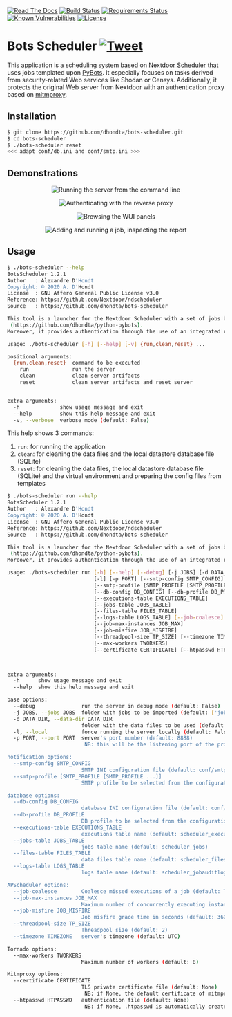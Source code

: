 [![Read The Docs](https://readthedocs.org/projects/bots-scheduler/badge/?version=latest)](https://bots-scheduler.readthedocs.io/en/latest/?badge=latest)
[![Build Status](https://travis-ci.org/dhondta/bots-scheduler.svg?branch=master)](https://travis-ci.org/dhondta/bots-scheduler)
[![Requirements Status](https://requires.io/github/dhondta/bots-scheduler/requirements.svg?branch=master)](https://requires.io/github/dhondta/bots-scheduler/requirements/?branch=master)
[![Known Vulnerabilities](https://snyk.io/test/github/dhondta/bots-scheduler/badge.svg?targetFile=requirements.txt)](https://snyk.io/test/github/dhondta/bots-scheduler?targetFile=requirements.txt)
[![License](https://img.shields.io/badge/license-AGPL%20v3-lightgrey.svg)](https://github.com/dhondta/bots-scheduler/blob/master/LICENSE)

# Bots Scheduler [![Tweet](https://img.shields.io/twitter/url/http/shields.io.svg?style=social)](https://twitter.com/intent/tweet?text=Bots%20Scheduler%20%3a%20A%20cron-like%20Web-based%20security%20task%20scheduler&url=https://github.com/dhondta/bots-scheduler&hashtags=python,cybersecurity,infosec,bots)

This application is a scheduling system based on [Nextdoor Scheduler](https://github.com/Nextdoor/ndscheduler) that uses jobs templated upon [PyBots](https://github.com/dhondta/pybots). It especially focuses on tasks derived from security-related Web services like Shodan or Censys. Additionally, it protects the original Web server from Nextdoor with an authentication proxy based on [mitmproxy](https://github.com/mitmproxy/mitmproxy).

## Installation

```sh
$ git clone https://github.com/dhondta/bots-scheduler.git
$ cd bots-scheduler
$ ./bots-scheduler reset
<<< adapt conf/db.ini and conf/smtp.ini >>>
```

## Demonstrations

<p align="center"><img src="https://raw.githubusercontent.com/dhondta/bots-scheduler/master/docs/demos/running-the-server.gif" alt="Running the server from the command line"></p>

<p align="center"><img src="https://raw.githubusercontent.com/dhondta/bots-scheduler/master/docs/demos/auth-proxy.gif" alt="Authenticating with the reverse proxy"></p>

<p align="center"><img src="https://raw.githubusercontent.com/dhondta/bots-scheduler/master/docs/demos/presentation.gif" alt="Browsing the WUI panels"></p>

<p align="center"><img src="https://raw.githubusercontent.com/dhondta/bots-scheduler/master/docs/demos/adding-and-running-jobs.gif" alt="Adding and running a job, inspecting the report"></p>

## Usage

```sh
$ ./bots-scheduler --help
BotsScheduler 1.2.1
Author   : Alexandre D'Hondt
Copyright: © 2020 A. D'Hondt
License  : GNU Affero General Public License v3.0
Reference: https://github.com/Nextdoor/ndscheduler
Source   : https://github.com/dhondta/bots-scheduler

This tool is a launcher for the Nextdoor Scheduler with a set of jobs based on robots made with PyBots
 (https://github.com/dhondta/python-pybots).
Moreover, it provides authentication through the use of an integrated reverse proxy.

usage: ./bots-scheduler [-h] [--help] [-v] {run,clean,reset} ...

positional arguments:
  {run,clean,reset}  command to be executed
    run              run the server
    clean            clean server artifacts
    reset            clean server artifacts and reset server


extra arguments:
  -h             show usage message and exit
  --help         show this help message and exit
  -v, --verbose  verbose mode (default: False)

```

This help shows 3 commands:

1. `run`: for running the application
2. `clean`: for cleaning the data files and the local datastore database file (SQLite)
3. `reset`: for cleaning the data files, the local datastore database file (SQLite) and the virtual environment and preparing the config files from templates

```sh
$ ./bots-scheduler run --help
BotsScheduler 1.2.1
Author   : Alexandre D'Hondt
Copyright: © 2020 A. D'Hondt
License  : GNU Affero General Public License v3.0
Reference: https://github.com/Nextdoor/ndscheduler
Source   : https://github.com/dhondta/bots-scheduler

This tool is a launcher for the Nextdoor Scheduler with a set of jobs based on robots made with PyBots
 (https://github.com/dhondta/python-pybots).
Moreover, it provides authentication through the use of an integrated reverse proxy.

usage: ./bots-scheduler run [-h] [--help] [--debug] [-j JOBS] [-d DATA_DIR]
                            [-l] [-p PORT] [--smtp-config SMTP_CONFIG]
                            [--smtp-profile [SMTP_PROFILE [SMTP_PROFILE ...]]]
                            [--db-config DB_CONFIG] [--db-profile DB_PROFILE]
                            [--executions-table EXECUTIONS_TABLE]
                            [--jobs-table JOBS_TABLE]
                            [--files-table FILES_TABLE]
                            [--logs-table LOGS_TABLE] [--job-coalesce]
                            [--job-max-instances JOB_MAX]
                            [--job-misfire JOB_MISFIRE]
                            [--threadpool-size TP_SIZE] [--timezone TIMEZONE]
                            [--max-workers TWORKERS]
                            [--certificate CERTIFICATE] [--htpasswd HTPASSWD]



extra arguments:
  -h      show usage message and exit
  --help  show this help message and exit

base options:
  --debug               run the server in debug mode (default: False)
  -j JOBS, --jobs JOBS  folder with jobs to be imported (default: ['jobs'])
  -d DATA_DIR, --data-dir DATA_DIR
                        folder with the data files to be used (default: data)
  -l, --local           force running the server locally (default: False)
  -p PORT, --port PORT  server's port number (default: 8888)
                         NB: this will be the listening port of the proxy, this of the scheduler will be port+1

notification options:
  --smtp-config SMTP_CONFIG
                        SMTP INI configuration file (default: conf/smtp.ini)
  --smtp-profile [SMTP_PROFILE [SMTP_PROFILE ...]]
                        SMTP profile to be selected from the configuration file (default: None)

database options:
  --db-config DB_CONFIG
                        database INI configuration file (default: conf/db.ini)
  --db-profile DB_PROFILE
                        DB profile to be selected from the configuration file (default: sqlite)
  --executions-table EXECUTIONS_TABLE
                        executions table name (default: scheduler_executions)
  --jobs-table JOBS_TABLE
                        jobs table name (default: scheduler_jobs)
  --files-table FILES_TABLE
                        data files table name (default: scheduler_files)
  --logs-table LOGS_TABLE
                        logs table name (default: scheduler_jobauditlogs)

APScheduler options:
  --job-coalesce        Coalesce missed executions of a job (default: True)
  --job-max-instances JOB_MAX
                        Maximum number of concurrently executing instances of a job (default: 3)
  --job-misfire JOB_MISFIRE
                        Job misfire grace time in seconds (default: 3600)
  --threadpool-size TP_SIZE
                        Threadpool size (default: 2)
  --timezone TIMEZONE   server's timezone (default: UTC)

Tornado options:
  --max-workers TWORKERS
                        Maximum number of workers (default: 8)

Mitmproxy options:
  --certificate CERTIFICATE
                        TLS private certificate file (default: None)
                         NB: if None, the default certificate of mitmproxy is used
  --htpasswd HTPASSWD   authentication file (default: None)
                         NB: if None, .htpasswd is automatically created with the DEFAULT_USERS

```
